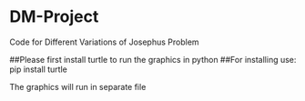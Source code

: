 # DM-Project
Code for Different Variations of Josephus Problem


##Please first install turtle to run the graphics in python
##For installing use:
pip install turtle


The graphics will run in separate file
